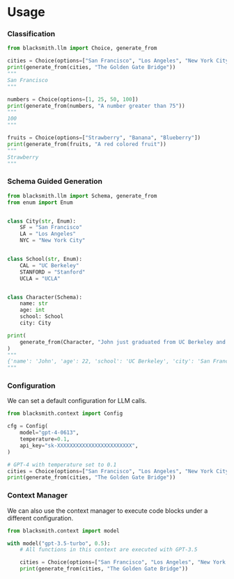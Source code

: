 
# Usage

### Classification
```python
from blacksmith.llm import Choice, generate_from

cities = Choice(options=["San Francisco", "Los Angeles", "New York City"])
print(generate_from(cities, "The Golden Gate Bridge"))
"""
San Francisco
"""

numbers = Choice(options=[1, 25, 50, 100])
print(generate_from(numbers, "A number greater than 75"))
"""
100
"""

fruits = Choice(options=["Strawberry", "Banana", "Blueberry"])
print(generate_from(fruits, "A red colored fruit"))
"""
Strawberry
"""
```

### Schema Guided Generation
```python
from blacksmith.llm import Schema, generate_from
from enum import Enum


class City(str, Enum):
    SF = "San Francisco"
    LA = "Los Angeles"
    NYC = "New York City"


class School(str, Enum):
    CAL = "UC Berkeley"
    STANFORD = "Stanford"
    UCLA = "UCLA"


class Character(Schema):
    name: str
    age: int
    school: School
    city: City

print(
    generate_from(Character, "John just graduated from UC Berkeley and lives near Golden Gate Park in SF")
)
"""
{'name': 'John', 'age': 22, 'school': 'UC Berkeley', 'city': 'San Francisco'}
"""
```

### Configuration
We can set a default configuration for LLM calls.

```python
from blacksmith.context import Config

cfg = Config(
    model="gpt-4-0613",
    temperature=0.1,
    api_key="sk-XXXXXXXXXXXXXXXXXXXXXXXX",
)

# GPT-4 with temperature set to 0.1
cities = Choice(options=["San Francisco", "Los Angeles", "New York City"])
print(generate_from(cities, "The Golden Gate Bridge"))
```

### Context Manager
We can also use the context manager to execute code blocks under a different configuration.

```python
from blacksmith.context import model

with model("gpt-3.5-turbo", 0.5):
    # All functions in this context are executed with GPT-3.5

    cities = Choice(options=["San Francisco", "Los Angeles", "New York City"])
    print(generate_from(cities, "The Golden Gate Bridge"))
```